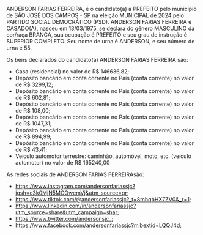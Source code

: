 ANDERSON FARIAS FERREIRA, é o candidato(a) a PREFEITO pelo município de SÃO JOSÉ DOS CAMPOS - SP na eleição MUNICIPAL de 2024 pelo PARTIDO SOCIAL DEMOCRÁTICO (PSD). ANDERSON FARIAS FERREIRA é CASADO(A), nasceu em 13/03/1975, se declara do gênero MASCULINO da cor/raça BRANCA, sua ocupação é PREFEITO e seu grau de instrução é SUPERIOR COMPLETO. Seu nome de urna é ANDERSON, e seu número de urna é 55.

Os bens declarados do candidato(a) ANDERSON FARIAS FERREIRA são: 
- Casa (residencial) no valor de R$ 146636,82;
- Depósito bancário em conta corrente no País (conta corrente) no valor de R$ 3299,12;
- Depósito bancário em conta corrente no País (conta corrente) no valor de R$ 602,81;
- Depósito bancário em conta corrente no País (conta corrente) no valor de R$ 108,00;
- Depósito bancário em conta corrente no País (conta corrente) no valor de R$ 1047,31;
- Depósito bancário em conta corrente no País (conta corrente) no valor de R$ 894,99;
- Depósito bancário em conta corrente no País (conta corrente) no valor de R$ 43,41;
- Veículo automotor terrestre: caminhão, automóvel, moto, etc. (veículo automotor) no valor de R$ 165240,00

As redes sociais de ANDERSON FARIAS FERREIRAsão:
- https://www.instagram.com/andersonfariassjc?igsh=c3k0MjN5MGQwemVj&utm_source=qr;
- https://www.tiktok.com/@andersonfariassjc?_t=8mhqbHX7ZV0&_r=1;
- https://www.linkedin.com/in/andersonfariassjc?utm_source=share&utm_campaign=shar;
- https://www.twitter.com/andersonsjc_;
- https://www.facebook.com/andersonfariassjc?mibextid=LQQJ4d;